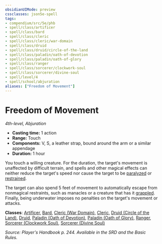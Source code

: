 ```yaml
---
obsidianUIMode: preview
cssclasses: json5e-spell
tags:
- compendium/src/5e/phb
- spell/class/artificer
- spell/class/bard
- spell/class/cleric
- spell/class/cleric/war-domain
- spell/class/druid
- spell/class/druid/circle-of-the-land
- spell/class/paladin/oath-of-devotion
- spell/class/paladin/oath-of-glory
- spell/class/ranger
- spell/class/sorcerer/clockwork-soul
- spell/class/sorcerer/divine-soul
- spell/level/4
- spell/school/abjuration
aliases: ["Freedom of Movement"]
---
```

# Freedom of Movement
*4th-level, Abjuration*  

- **Casting time:** 1 action
- **Range:** Touch
- **Components:** V, S, a leather strap, bound around the arm or a similar appendage
- **Duration:** 1 hour

You touch a willing creature. For the duration, the target's movement is unaffected by difficult terrain, and spells and other magical effects can neither reduce the target's speed nor cause the target to be [paralyzed](2.%20GM%20Tools/Misc%20DND%20Handbook/compendium/rules/conditions.md#paralyzed) or [restrained](2.%20GM%20Tools/Misc%20DND%20Handbook/compendium/rules/conditions.md#restrained).

The target can also spend 5 feet of movement to automatically escape from nonmagical restraints, such as manacles or a creature that has it [grappled](2.%20GM%20Tools/Misc%20DND%20Handbook/compendium/rules/conditions.md#grappled). Finally, being underwater imposes no penalties on the target's movement or attacks.

**Classes**: [Artificer](/compendium/classes/artificer-tce.md), [Bard](/compendium/classes/bard.md), [Cleric (War Domain)](/compendium/classes/cleric-war-domain.md), [Cleric](/compendium/classes/cleric.md), [Druid (Circle of the Land)](/compendium/classes/druid-circle-of-the-land.md), [Druid](/compendium/classes/druid.md), [Paladin (Oath of Devotion)](/compendium/classes/paladin-oath-of-devotion.md), [Paladin (Oath of Glory)](/compendium/classes/paladin-oath-of-glory-tce.md), [Ranger](/compendium/classes/ranger.md), [Sorcerer (Clockwork Soul)](/compendium/classes/sorcerer-clockwork-soul-tce.md), [Sorcerer (Divine Soul)](/compendium/classes/sorcerer-divine-soul-xge.md)

*Source: Player's Handbook p. 244. Available in the SRD and the Basic Rules.*